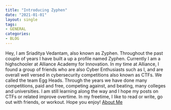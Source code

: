 ```yaml
---
title: "Introducing Zyphen"
date: "2021-01-01"
layout: single
tags:
- GENERAL
categories:
- BLOG
---
```


Hey, I am Sriaditya Vedantam, also known as Zyphen. Throughout the past couple of years I have built a up a profile named Zyphen. Currently I am a highschooler at Alliance Academy for Innovation. In my time at Alliance, I found a group of friends who are also Cyber Enthusiasts such as I, and are overall well versed in cybersecurity competitions also known as CTFs. We called the team Egg Heads. Through the years we have done many competitions, paid and free, competing against, and beating, many colleges and universities. I am still learning along the way and I hope my posts on CTFs or related improve overtime. In my freetime, I like to read or write, go out with friends, or workout. Hope you enjoy! [About Me](/about/)
